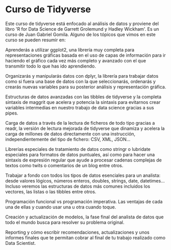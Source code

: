 # Curso de Tidyverse

Este curso de tidyverse está enfocado al análisis de datos y proviene del libro 'R for Data Science de Garrett Grolemund y Hadley Wickham'. Es un curso de Juan Gabriel
Gomila. Alguno de los tópicos que vimos en este curso se pueden resumir en: 

Aprenderás a utilizar ggplot2, una librería muy completa para representaciones gráficas basada en el uso de capas de información 
para ir haciendo el gráfico cada vez más completo y avanzado con el que transmitir todo lo que has ido aprendiendo.

Organizarás y manipularás datos con dplyr, la librería para trabajar datos como si fuera una base de datos con la que seleccionarás,
ordenarás y crearás nuevas variables para su posterior análisis y representación gráfica. 

Estructuras de datos avanzadas con las tibbles de tidyverse y la completa sintaxis de maggrit que acelera y potencia la sintaxis
para evitarnos crear variables intermedias en nuestro trabajo de data science gracias a sus pipes. 

Carga de datos a través de la lectura de ficheros de todo tipo gracias a readr, la versión de lectura mejorada de tidyverse que dinamiza y 
acelera la carga de millones de datos directamente con una instrucción, independientemente del tipo de fichero: CSV, XML, JSON...

Librerías especiales de tratamiento de datos como stringr o lubridate especiales para formatos de datos puntuales, así como para hacer 
una sintaxis de expresión regular que ayude a procesar cadenas complejas de textos como twits o comentarios de un blog entre otros.

Trabajar a fondo con todos los tipos de datos esenciales para un analista: desde valores lógicos, números enteros, doubles, strings, 
date, datetimes... Incluso veremos las estructuras de datos más comunes incluidos los vectores, las listas o las tibbles entre otros.

Programación funcional vs programación imperativa. Las ventajas de cada una de ellas y cuando usar una u otra cuando toque. 

Creación y actualización de modelos, la fase final del analista de datos que todo el mundo busca para resolver su problema original.

Reporting y cómo escribir recomendaciones, actualizaciones y unos informes finales que te permitan cobrar al final de tu trabajo realizado como Data Scientist. 

